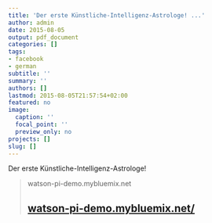 ```yaml
---
title: 'Der erste Künstliche-Intelligenz-Astrologe! ...'
author: admin
date: 2015-08-05
output: pdf_document
categories: []
tags:
- facebook
- german
subtitle: ''
summary: ''
authors: []
lastmod: 2015-08-05T21:57:54+02:00
featured: no
image:
  caption: ''
  focal_point: ''
  preview_only: no
projects: []
slug: []
---
```

Der erste Künstliche-Intelligenz-Astrologe!
> watson-pi-demo.mybluemix.net
> ## [watson-pi-demo.mybluemix.net/](https://watson-pi-demo.mybluemix.net/)
>

